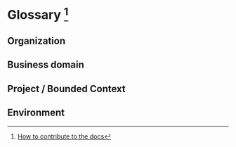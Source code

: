 # Glossary [^1]

## Organization 

## Business domain

## Project / Bounded Context

## Environment


[^1]: [How to contribute to the docs](../HowToContribute/README.md)